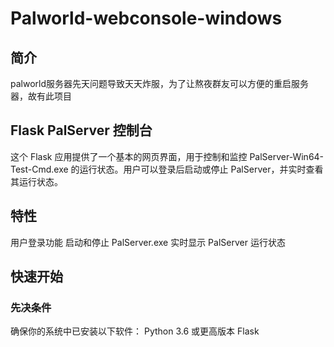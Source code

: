 # Palworld-webconsole-windows
## 简介
palworld服务器先天问题导致天天炸服，为了让熬夜群友可以方便的重启服务器，故有此项目
## Flask PalServer 控制台
这个 Flask 应用提供了一个基本的网页界面，用于控制和监控 PalServer-Win64-Test-Cmd.exe 的运行状态。用户可以登录后启动或停止 PalServer，并实时查看其运行状态。

## 特性
用户登录功能
启动和停止 PalServer.exe
实时显示 PalServer 运行状态
## 快速开始
### 先决条件
确保你的系统中已安装以下软件：
Python 3.6 或更高版本
Flask
